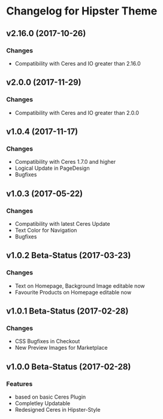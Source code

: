 # Changelog for Hipster Theme

## v2.16.0 (2017-10-26)

### Changes
- Compatibility with Ceres and IO greater than 2.16.0

## v2.0.0 (2017-11-29)

### Changes
- Compatibility with Ceres and IO greater than 2.0.0

## v1.0.4 (2017-11-17)

### Changes
- Compatibility with Ceres 1.7.0 and higher
- Logical Update in PageDesign
- Bugfixes

## v1.0.3 (2017-05-22)

### Changes
- Compatibility with latest Ceres Update
- Text Color for Navigation
- Bugfixes

## v1.0.2 Beta-Status (2017-03-23)

### Changes
- Text on Homepage, Background Image editable now
- Favourite Products on Homepage editable now

## v1.0.1 Beta-Status (2017-02-28)

### Changes
- CSS Bugfixes in Checkout
- New Preview Images for Marketplace

## v1.0.0 Beta-Status (2017-02-28)

### Features

- based on basic Ceres Plugin
- Completley Updatable
- Redesigned Ceres in Hipster-Style

